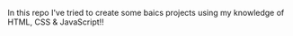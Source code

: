 In this repo I've tried to create some baics projects using my knowledge of HTML, CSS & JavaScript!!
